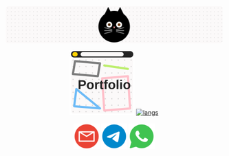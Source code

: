 <p align="center"><a href="https://bubenture.github.io/gallery" ><img width="600" src="README/cat.svg" alt="cat"/></a></p>
<div align="center" >
  <a href="https://bubenture.github.io/gallery"><img src="README/portfolio.svg" alt="mail" style="width: 150px" /></a>
  <a href="https://github.com/Bubenture?tab=repositories"><img src="https://github-readme-stats.vercel.app/api/top-langs/?username=Bubenture&theme=dracula&layout=compact&hide_border=true&bg_color=00000000" alt="langs" ></a>
</div>
</br>
<div align="center" >
  <a href="mailto:bubenture@gmail.com"><img src="README/mail.svg" alt="mail" style="width: 60px" /></a>
  <a href="https://t.me/bubenture"><img src="README/telegram.svg" alt="telegram" style="width: 60px" /></a>
  <a href="https://wa.me/79069170591"><img src="README/whatsapp.svg" alt="whatsapp" style="width: 60px" /></a>
</div>
